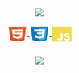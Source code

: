 <div align="center">
  <a href="https://github.com/michael-santos-gith">
  <img height="180em" src="https://github-readme-stats.vercel.app/api?username=michael-santos&show_icons=true&theme=dark&include_all_commits=true&count_private=true"/>

  <div style="display: inline_block"><br>
    <img align="center" alt="Michael-HTML" height="30" width="40" src="https://raw.githubusercontent.com/devicons/devicon/master/icons/html5/html5-original.svg">
    <img align="center" alt="Michael-CSS" height="30" width="40" src="https://raw.githubusercontent.com/devicons/devicon/master/icons/css3/css3-original.svg">
    <img align="center" alt="Michael-Js" height="30" width="40" src="https://raw.githubusercontent.com/devicons/devicon/master/icons/javascript/javascript-plain.svg">
  </div>
    
  ##
 
<div> 
  <a href = "mailto:maiconxandroid@gmail.com"><img src="https://img.shields.io/badge/Gmail-D14836?style=for-the-badge&logo=gmail&logoColor=white" target="_blank"></a>
</div>
